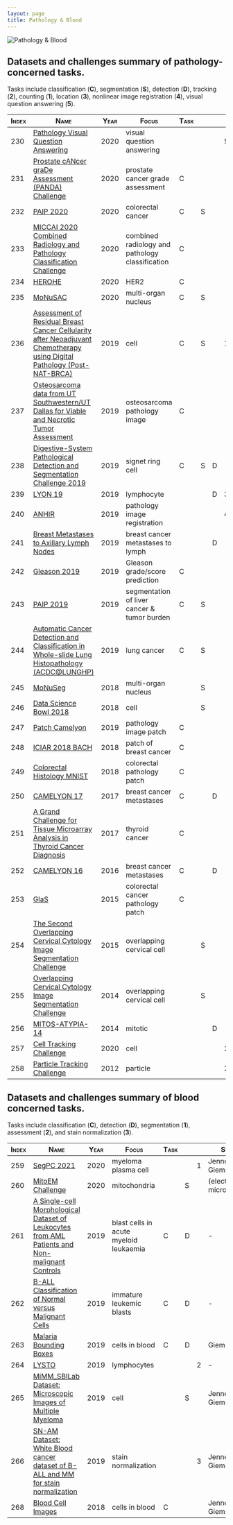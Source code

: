 ```yaml
---
layout: page
title: Pathology & Blood
---
```



![Pathology & Blood](figures/pathology-blood.png)

## Datasets and challenges summary of pathology-concerned tasks.

Tasks include classification (**C**), segmentation (**S**), detection (**D**), tracking (**2**), counting (**1**), location (**3**), nonlinear image registration (**4**), visual question answering (**5**).

|<span style="font-variant: small-caps; font-weight:bold;"> Index </span>|<span style="font-variant: small-caps; font-weight:bold;"> Name </span>|<span style="font-variant: small-caps; font-weight:bold;"> Year </span>|<span style="font-variant: small-caps; font-weight:bold;"> Focus </span>|<span style="font-variant: small-caps; font-weight:bold;"> Task </span>||||<span style="font-variant: small-caps; font-weight:bold;"> Stain </span>|
|-------|-------|-------|-------|-------|-------|-------|-------|-------|
|230|[Pathology Visual Question Answering](https://pathvqachallenge.grand-challenge.org/)|2020|visual question answering||||5|H&E|
|231|[Prostate cANcer graDe Assessment (PANDA) Challenge](https://panda.grand-challenge.org/)|2020|prostate cancer grade assessment|C||||H&E|
|232|[PAIP 2020](https://paip2020.grand-challenge.org/)|2020|colorectal cancer|C|S|||H&E|
|233|[MICCAI 2020 Combined Radiology and Pathology Classification Challenge](https://miccai.westus2.cloudapp.azure.com/competitions/1)|2020|combined radiology and pathology classification|C||||H&E|
|234|[HEROHE](https://ecdp2020.grand-challenge.org/)|2020|HER2|C||||H&E|
|235|[MoNuSAC](https://monusac-2020.grand-challenge.org/)|2020|multi-organ nucleus|C|S|||H&E|
|236|[Assessment of Residual Breast Cancer Cellularity after Neoadjuvant Chemotherapy using Digital Pathology (Post-NAT-BRCA)](https://wiki.cancerimagingarchive.net/pages/viewpage.action?pageId=52758117)|2019|cell|C|S||1|H&E|
|237|[Osteosarcoma data from UT Southwestern/UT Dallas for Viable and Necrotic Tumor Assessment](https://wiki.cancerimagingarchive.net/pages/viewpage.action?pageId=52756935)|2019|osteosarcoma pathology image|C||||H&E|
|238|[Digestive-System Pathological Detection and Segmentation Challenge 2019](https://digestpath2019.grand-challenge.org/)|2019|signet ring cell|C|S|D||H&E|
|239|[LYON 19](https://lyon19.grand-challenge.org/)|2019|lymphocyte|||D|3|IHC|
|240|[ANHIR](https://anhir.grand-challenge.org/)|2019|pathology image registration||||4|-|
|241|[Breast Metastases to Axillary Lymph Nodes](https://wiki.cancerimagingarchive.net/display/Public/Breast+Metastases+to+Axillary+Lymph+Nodes)|2019|breast cancer metastases to lymph|||D||H&E|
|242|[Gleason 2019](https://gleason2019.grand-challenge.org/)|2019|Gleason grade/score prediction|C||||H&E|
|243|[PAIP 2019](https://paip2019.grand-challenge.org/)|2019|segmentation of liver cancer & tumor burden|C|S|||H&E|
|244|[Automatic Cancer Detection and Classification in Whole-slide Lung Histopathology (ACDC@LUNGHP)](https://acdc-lunghp.grand-challenge.org/)|2019|lung cancer|C|S|||H&E|
|245|[MoNuSeg](https://monuseg.grand-challenge.org/)|2018|multi-organ nucleus||S|||H&E|
|246|[Data Science Bowl 2018](https://www.kaggle.com/c/data-science-bowl-2018)|2018|cell||S|||H&E|
|247|[Patch Camelyon](https://patchcamelyon.grand-challenge.org/)|2019|pathology image patch|C||||H&E|
|248|[ICIAR 2018 BACH](https://iciar2018-challenge.grand-challenge.org/)|2018|patch of breast cancer|C||||H&E|
|249|[Colorectal Histology MNIST](https://www.kaggle.com/kmader/colorectal-histology-mnist)|2018|colorectal pathology patch|C||||H&E|
|250|[CAMELYON 17](https://camelyon17.grand-challenge.org/)|2017|breast cancer metastases|C||D||H&E|
|251|[A Grand Challenge for Tissue Microarray Analysis in Thyroid Cancer Diagnosis](http://www-o.ntust.edu.tw/~cvmi/ISBI2017/)|2017|thyroid cancer|C||||H&E|
|252|[CAMELYON 16](https://camelyon16.grand-challenge.org/)|2016|breast cancer metastases|C||D||H&E|
|253|[GlaS](https://warwick.ac.uk/fac/sci/dcs/research/tia/glascontest)|2015|colorectal cancer pathology patch|C||||H&E|
|254|[The Second Overlapping Cervical Cytology Image Segmentation Challenge](https://cs.adelaide.edu.au/~zhi/isbi15_challenge/)|2015|overlapping cervical cell||S|||Papanicolaou|
|255|[Overlapping Cervical Cytology Image Segmentation Challenge](http://cs.adelaide.edu.au/~carneiro/isbi14_challenge/)|2014|overlapping cervical cell||S|||Papanicolaou|
|256|[MITOS-ATYPIA-14](https://mitos-atypia-14.grand-challenge.org/)|2014|mitotic|||D||H&E|
|257|[Cell Tracking Challenge](http://celltrackingchallenge.net/)|2020|cell||||2|electron microscope|
|258|[Particle Tracking Challenge](http://bioimageanalysis.org/track/)|2012|particle||||2|electron microscope|

## Datasets and challenges summary of blood concerned tasks.

Tasks include classification (**C**), detection (**D**), segmentation (**1**), assessment (**2**), and stain normalization (**3**).

|<span style="font-variant: small-caps; font-weight:bold;"> Index </span>|<span style="font-variant: small-caps; font-weight:bold;"> Name </span>|<span style="font-variant: small-caps; font-weight:bold;"> Year </span>|<span style="font-variant: small-caps; font-weight:bold;"> Focus </span>|<span style="font-variant: small-caps; font-weight:bold;"> Task </span>|||<span style="font-variant: small-caps; font-weight:bold;"> Stain </span>|
|-------|-------|-------|-------|-------|-------|-------|-------|
|259|[SegPC 2021](https://segpc-2021.grand-challenge.org/)|2020|myeloma plasma cell|||1|Jenner-Giemsa|
|260|[MitoEM Challenge](https://mitoem.grand-challenge.org/)|2020|mitochondria||S||(electron microscope)|
|261|[ A Single-cell Morphological Dataset of Leukocytes from AML Patients and Non-malignant Controls](https://wiki.cancerimagingarchive.net/pages/viewpage.action?pageId=61080958)|2019|blast cells in acute myeloid leukaemia|C|D||-|
|262|[B-ALL Classification of Normal versus Malignant Cells](https://competitions.codalab.org/competitions/20395)|2019|immature leukemic blasts|C|D||-|
|263|[Malaria Bounding Boxes](https://www.kaggle.com/kmader/malaria-bounding-boxes)|2019|cells in blood|C|D||Giemsa|
|264|[LYSTO](https://lysto.grand-challenge.org/)|2019|lymphocytes|||2|-|
|265|[MiMM\_SBILab Dataset: Microscopic Images of Multiple Myeloma](https://wiki.cancerimagingarchive.net/display/Public/MiMM_SBILab+Dataset\%3A+Microscopic+Images+of+Multiple+Myeloma)|2019|cell||S||Jenner-Giemsa|
|266|[SN-AM Dataset: White Blood cancer dataset of B-ALL and MM for stain normalization](https://wiki.cancerimagingarchive.net/display/Public/SN-AM+Dataset\%3A+White+Blood+cancer+dataset+of+B-ALL+and+MM+for+stain+normalization)|2019|stain normalization|||3|Jenner-Giemsa|
|268|[Blood Cell Images](https://www.kaggle.com/paultimothymooney/blood-cells)|2018|cells in blood|C|||Jenner-Giemsa|